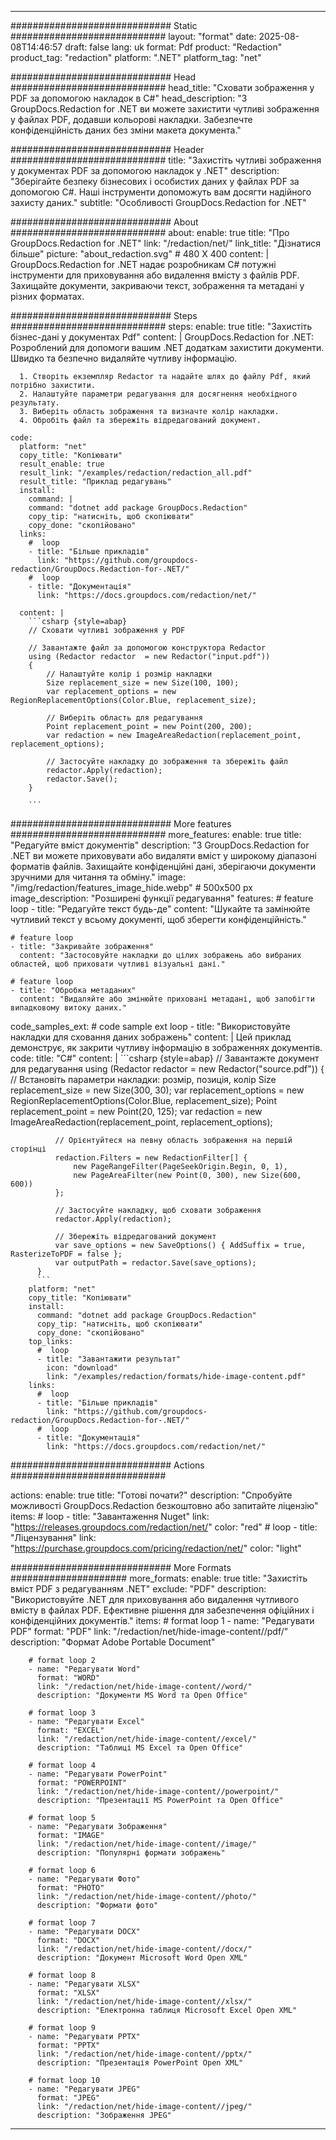 
---
############################# Static ############################
layout: "format"
date:  2025-08-08T14:46:57
draft: false
lang: uk
format: Pdf
product: "Redaction"
product_tag: "redaction"
platform: ".NET"
platform_tag: "net"

############################# Head ############################
head_title: "Сховати зображення у PDF за допомогою накладок в C#"
head_description: "З GroupDocs.Redaction for .NET ви можете захистити чутливі зображення у файлах PDF, додавши кольорові накладки. Забезпечте конфіденційність даних без зміни макета документа."

############################# Header ############################
title: "Захистіть чутливі зображення у документах PDF за допомогою накладок у .NET" 
description: "Зберігайте безпеку бізнесових і особистих даних у файлах PDF за допомогою C#. Наші інструменти допоможуть вам досягти надійного захисту даних."
subtitle: "Особливості GroupDocs.Redaction for .NET" 

############################# About ############################
about:
    enable: true
    title: "Про GroupDocs.Redaction for .NET"
    link: "/redaction/net/"
    link_title: "Дізнатися більше"
    picture: "about_redaction.svg" # 480 X 400
    content: |
       GroupDocs.Redaction for .NET надає розробникам C# потужні інструменти для приховування або видалення вмісту з файлів PDF. Захищайте документи, закриваючи текст, зображення та метадані у різних форматах.

############################# Steps ############################
steps:
    enable: true
    title: "Захистіть бізнес-дані у документах Pdf"
    content: |
      GroupDocs.Redaction for .NET: Розроблений для допомоги вашим .NET додаткам захистити документи. Швидко та безпечно видаляйте чутливу інформацію.
      
      1. Створіть екземпляр Redactor та надайте шлях до файлу Pdf, який потрібно захистити.
      2. Налаштуйте параметри редагування для досягнення необхідного результату.
      3. Виберіть область зображення та визначте колір накладки.
      4. Обробіть файл та збережіть відредагований документ.
   
    code:
      platform: "net"
      copy_title: "Копіювати"
      result_enable: true
      result_link: "/examples/redaction/redaction_all.pdf"
      result_title: "Приклад редагувань"
      install:
        command: |
        command: "dotnet add package GroupDocs.Redaction"
        copy_tip: "натисніть, щоб скопіювати"
        copy_done: "скопійовано"
      links:
        #  loop
        - title: "Більше прикладів"
          link: "https://github.com/groupdocs-redaction/GroupDocs.Redaction-for-.NET/"
        #  loop
        - title: "Документація"
          link: "https://docs.groupdocs.com/redaction/net/"
          
      content: |
        ```csharp {style=abap}
        // Сховати чутливі зображення у PDF

        // Завантажте файл за допомогою конструктора Redactor
        using (Redactor redactor  = new Redactor("input.pdf"))
        {
            // Налаштуйте колір і розмір накладки
            Size replacement_size = new Size(100, 100);
            var replacement_options = new RegionReplacementOptions(Color.Blue, replacement_size);

            // Виберіть область для редагування
            Point replacement_point = new Point(200, 200);
            var redaction = new ImageAreaRedaction(replacement_point, replacement_options);
            
            // Застосуйте накладку до зображення та збережіть файл
            redactor.Apply(redaction);
            redactor.Save();
        }
        
        ```            


############################# More features ############################
more_features:
  enable: true
  title: "Редагуйте вміст документів"
  description: "З GroupDocs.Redaction for .NET ви можете приховувати або видаляти вміст у широкому діапазоні форматів файлів. Захищайте конфіденційні дані, зберігаючи документи зручними для читання та обміну."
  image: "/img/redaction/features_image_hide.webp" # 500x500 px
  image_description: "Розширені функції редагування"
  features:
    # feature loop
    - title: "Редагуйте текст будь-де"
      content: "Шукайте та замінюйте чутливий текст у всьому документі, щоб зберегти конфіденційність."

    # feature loop
    - title: "Закривайте зображення"
      content: "Застосовуйте накладки до цілих зображень або вибраних областей, щоб приховати чутливі візуальні дані."

    # feature loop
    - title: "Обробка метаданих"
      content: "Видаляйте або змінюйте приховані метадані, щоб запобігти випадковому витоку даних."
      
  code_samples_ext:
    # code sample ext loop
    - title: "Використовуйте накладки для сховання даних зображень"
      content: |
        Цей приклад демонструє, як закрити чутливу інформацію в зображеннях документів.
      code:
        title: "C#"
        content: |
          ```csharp {style=abap}
          //  Завантажте документ для редагування
          using (Redactor redactor  = new Redactor("source.pdf"))
          {
              // Встановіть параметри накладки: розмір, позиція, колір
              Size replacement_size = new Size(300, 30);
              var replacement_options = new RegionReplacementOptions(Color.Blue, replacement_size);
              Point replacement_point = new Point(20, 125);
              var redaction = new ImageAreaRedaction(replacement_point, replacement_options);
 
              // Орієнтуйтеся на певну область зображення на першій сторінці
              redaction.Filters = new RedactionFilter[] {
                  new PageRangeFilter(PageSeekOrigin.Begin, 0, 1),
                  new PageAreaFilter(new Point(0, 300), new Size(600, 600))
              };

              // Застосуйте накладку, щоб сховати зображення
              redactor.Apply(redaction);

              // Збережіть відредагований документ
              var save_options = new SaveOptions() { AddSuffix = true, RasterizeToPDF = false };
              var outputPath = redactor.Save(save_options);
          }
          ```
        platform: "net"
        copy_title: "Копіювати"
        install:
          command: "dotnet add package GroupDocs.Redaction"
          copy_tip: "натисніть, щоб скопіювати"
          copy_done: "скопійовано"
        top_links:
          #  loop
          - title: "Завантажити результат"
            icon: "download"
            link: "/examples/redaction/formats/hide-image-content.pdf"
        links:
          #  loop
          - title: "Більше прикладів"
            link: "https://github.com/groupdocs-redaction/GroupDocs.Redaction-for-.NET/"
          #  loop
          - title: "Документація"
            link: "https://docs.groupdocs.com/redaction/net/"


############################# Actions ############################

actions:
  enable: true
  title: "Готові почати?"
  description: "Спробуйте можливості GroupDocs.Redaction безкоштовно або запитайте ліцензію"
  items:
    #  loop
    - title: "Завантаження Nuget"
      link: "https://releases.groupdocs.com/redaction/net/"
      color: "red"
        #  loop
    - title: "Ліцензування"
      link: "https://purchase.groupdocs.com/pricing/redaction/net/"
      color: "light"


############################# More Formats #####################
more_formats:
    enable: true
    title: "Захистіть вміст PDF з редагуванням .NET"
    exclude: "PDF"
    description: "Використовуйте .NET для приховування або видалення чутливого вмісту в файлах PDF. Ефективне рішення для забезпечення офіційних і конфіденційних документів."
    items: 
        # format loop 1
        - name: "Редагувати PDF"
          format: "PDF"
          link: "/redaction/net/hide-image-content//pdf/"
          description: "Формат Adobe Portable Document"

        # format loop 2
        - name: "Редагувати Word"
          format: "WORD"
          link: "/redaction/net/hide-image-content//word/"
          description: "Документи MS Word та Open Office"
          
        # format loop 3
        - name: "Редагувати Excel"
          format: "EXCEL"
          link: "/redaction/net/hide-image-content//excel/"
          description: "Таблиці MS Excel та Open Office"

        # format loop 4
        - name: "Редагувати PowerPoint"
          format: "POWERPOINT"
          link: "/redaction/net/hide-image-content//powerpoint/"
          description: "Презентації MS PowerPoint та Open Office"

        # format loop 5
        - name: "Редагувати Зображення"
          format: "IMAGE"
          link: "/redaction/net/hide-image-content//image/"
          description: "Популярні формати зображень"

        # format loop 6
        - name: "Редагувати Фото"
          format: "PHOTO"
          link: "/redaction/net/hide-image-content//photo/"
          description: "Формати фото"

        # format loop 7
        - name: "Редагувати DOCX"
          format: "DOCX"
          link: "/redaction/net/hide-image-content//docx/"
          description: "Документ Microsoft Word Open XML"
          
        # format loop 8
        - name: "Редагувати XLSX"
          format: "XLSX"
          link: "/redaction/net/hide-image-content//xlsx/"
          description: "Електронна таблиця Microsoft Excel Open XML"
          
        # format loop 9
        - name: "Редагувати PPTX"
          format: "PPTX"
          link: "/redaction/net/hide-image-content//pptx/"
          description: "Презентація PowerPoint Open XML"

        # format loop 10
        - name: "Редагувати JPEG"
          format: "JPEG"
          link: "/redaction/net/hide-image-content//jpeg/"
          description: "Зображення JPEG"


---
